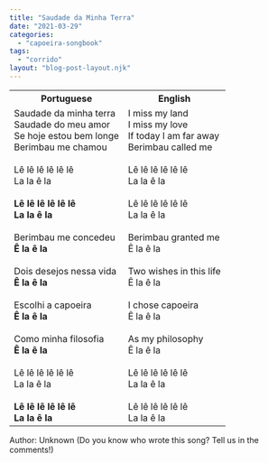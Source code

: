 ```yaml
---
title: "Saudade da Minha Terra"
date: "2021-03-29"
categories: 
  - "capoeira-songbook"
tags: 
  - "corrido"
layout: "blog-post-layout.njk"
---
```


<table class="capoeira-table">
    <tr class="header-row">
        <th>Portuguese</th>
        <th>English</th>
    </tr>
    <tr>
        <td>Saudade da minha terra<br>Saudade do meu amor<br>Se hoje estou bem longe<br>Berimbau me chamou<br><br>Lê lê lê lê lê lê<br>La la ê la<br><br><strong>Lê lê lê lê lê lê<br>La la ê la</strong><br><br>Berimbau me concedeu<br><strong>Ê la ê la</strong><br><br>Dois desejos nessa vida<br><strong>Ê la ê la</strong><br><br>Escolhi a capoeira<br><strong>Ê la ê la</strong><br><br>Como minha filosofia<br><strong>Ê la ê la</strong><br><br>Lê lê lê lê lê lê<br>La la ê la<br><br><strong>Lê lê lê lê lê lê<br>La la ê la</strong></td>
        <td>I miss my land<br>I miss my love<br>If today I am far away<br>Berimbau called me<br><br>Lê lê lê lê lê lê<br>La la ê la<br><br>Lê lê lê lê lê lê<br>La la ê la<br><br>Berimbau granted me<br>Ê la ê la<br><br>Two wishes in this life<br>Ê la ê la<br><br>I chose capoeira<br>Ê la ê la<br><br>As my philosophy<br>Ê la ê la<br><br>Lê lê lê lê lê lê<br>La la ê la<br><br>Lê lê lê lê lê lê<br>La la ê la</td>
    </tr>
</table>

<figcaption>
Author: Unknown (Do you know who wrote this song? Tell us in the comments!)
</figcaption>